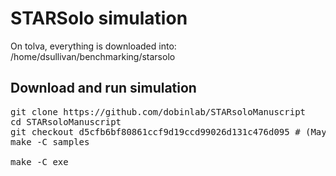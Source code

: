 # STARSolo simulation

On tolva, everything is downloaded into: /home/dsullivan/benchmarking/starsolo

## Download and run simulation

<pre>git clone https://github.com/dobinlab/STARsoloManuscript
cd STARsoloManuscript
git checkout d5cfb6bf80861ccf9d19ccd99026d131c476d095 # (May 25, 2021 commit)
make -C samples

make -C exe</pre>
